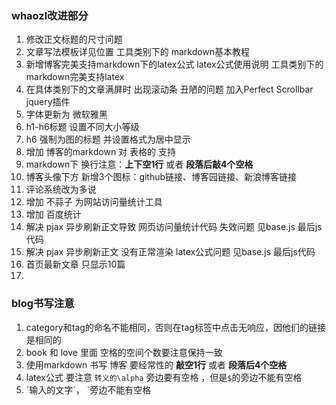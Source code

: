 ### whaozl改进部分
1. 修改正文标题的尺寸问题
2. 文章写法模板详见位置 工具类别下的 markdown基本教程
3. 新增博客完美支持markdown下的latex公式 latex公式使用说明 工具类别下的 markdown完美支持latex
4. 在具体类别下的文章满屏时 出现滚动条 丑陋的问题 加入Perfect Scrollbar jquery插件
5. 字体更新为 微软雅黑
6. h1-h6标题 设置不同大小等级
7. h6 强制为图的标题 并设置格式为居中显示
8. 增加 博客的markdown 对 表格的 支持
9. markdown下 换行注意：**上下空1行** 或者  **段落后敲4个空格**
10. 博客头像下方 新增3个图标：github链接、博客园链接、新浪博客链接
11. 评论系统改为多说
12. 增加 不蒜子 为网站访问量统计工具
13. 增加 百度统计
14. 解决 pjax 异步刷新正文导致 网页访问量统计代码 失效问题 见base.js 最后js代码
15. 解决 pjax 异步刷新正文 没有正常渲染 latex公式问题 见base.js 最后js代码
16. 首页最新文章 只显示10篇
17. 

### blog书写注意
1. category和tag的命名不能相同，否则在tag标签中点击无响应，因他们的链接是相同的
2. book 和 love 里面 空格的空间个数要注意保持一致
3. 使用markdown 书写 博客 要经常性的 **敲空1行** 或者 **段落后4个空格**
4. latex公式 要注意 `转义的\alpha` 旁边要有空格 ，但是`$`的旁边不能有空格
5. \`输入的文字\`， \`旁边不能有空格

